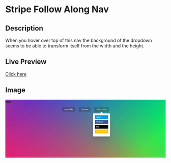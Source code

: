 # Stripe Follow Along Nav

## Description
When you hover over top of this nav the background of the dropdown seems to be able to transform itself from the width and the height. 

## Live Preview
[Click here](http://www.agm.website/projects/stripe-follow-along-nav/index.html)



## Image

![preview](https://github.com/agmkowalczyk/JS30.26-Stripe-Follow-Along-Nav/blob/master/Stripe-Follow-Along-Nav.jpg "Stripe Follow Along Nav")
